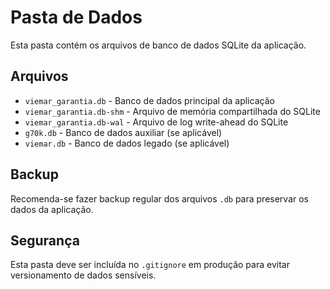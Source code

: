 # Pasta de Dados

Esta pasta contém os arquivos de banco de dados SQLite da aplicação.

## Arquivos

- `viemar_garantia.db` - Banco de dados principal da aplicação
- `viemar_garantia.db-shm` - Arquivo de memória compartilhada do SQLite
- `viemar_garantia.db-wal` - Arquivo de log write-ahead do SQLite
- `g70k.db` - Banco de dados auxiliar (se aplicável)
- `viemar.db` - Banco de dados legado (se aplicável)

## Backup

Recomenda-se fazer backup regular dos arquivos `.db` para preservar os dados da aplicação.

## Segurança

Esta pasta deve ser incluída no `.gitignore` em produção para evitar versionamento de dados sensíveis.
